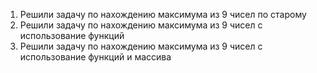 1. Решили задачу по нахождению максимума из 9 чисел по старому
2. Решили задачу по нахождению максимума из 9 чисел с использование функций
3. Решили задачу по нахождению максимума из 9 чисел с использование функций и массива